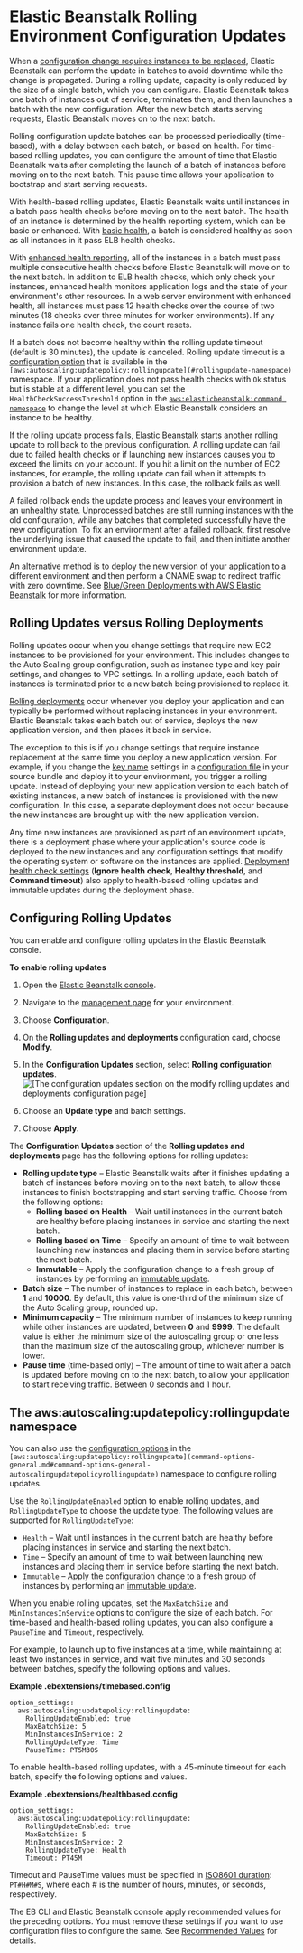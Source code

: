 # Elastic Beanstalk Rolling Environment Configuration Updates<a name="using-features.rollingupdates"></a>

When a [configuration change requires instances to be replaced](environments-updating.md), Elastic Beanstalk can perform the update in batches to avoid downtime while the change is propagated\. During a rolling update, capacity is only reduced by the size of a single batch, which you can configure\. Elastic Beanstalk takes one batch of instances out of service, terminates them, and then launches a batch with the new configuration\. After the new batch starts serving requests, Elastic Beanstalk moves on to the next batch\.

Rolling configuration update batches can be processed periodically \(time\-based\), with a delay between each batch, or based on health\. For time\-based rolling updates, you can configure the amount of time that Elastic Beanstalk waits after completing the launch of a batch of instances before moving on to the next batch\. This pause time allows your application to bootstrap and start serving requests\.

With health\-based rolling updates, Elastic Beanstalk waits until instances in a batch pass health checks before moving on to the next batch\. The health of an instance is determined by the health reporting system, which can be basic or enhanced\. With [basic health](using-features.healthstatus.md), a batch is considered healthy as soon as all instances in it pass ELB health checks\.

With [enhanced health reporting](health-enhanced.md), all of the instances in a batch must pass multiple consecutive health checks before Elastic Beanstalk will move on to the next batch\. In addition to ELB health checks, which only check your instances, enhanced health monitors application logs and the state of your environment's other resources\. In a web server environment with enhanced health, all instances must pass 12 health checks over the course of two minutes \(18 checks over three minutes for worker environments\)\. If any instance fails one health check, the count resets\.

If a batch does not become healthy within the rolling update timeout \(default is 30 minutes\), the update is canceled\. Rolling update timeout is a [configuration option](command-options.md) that is available in the `[aws:autoscaling:updatepolicy:rollingupdate](#rollingupdate-namespace)` namespace\. If your application does not pass health checks with `Ok` status but is stable at a different level, you can set the `HealthCheckSuccessThreshold` option in the [`aws:elasticbeanstalk:command namespace`](command-options-general.md#command-options-general-elasticbeanstalkcommand) to change the level at which Elastic Beanstalk considers an instance to be healthy\.

If the rolling update process fails, Elastic Beanstalk starts another rolling update to roll back to the previous configuration\. A rolling update can fail due to failed health checks or if launching new instances causes you to exceed the limits on your account\. If you hit a limit on the number of EC2 instances, for example, the rolling update can fail when it attempts to provision a batch of new instances\. In this case, the rollback fails as well\.

A failed rollback ends the update process and leaves your environment in an unhealthy state\. Unprocessed batches are still running instances with the old configuration, while any batches that completed successfully have the new configuration\. To fix an environment after a failed rollback, first resolve the underlying issue that caused the update to fail, and then initiate another environment update\.

An alternative method is to deploy the new version of your application to a different environment and then perform a CNAME swap to redirect traffic with zero downtime\. See [Blue/Green Deployments with AWS Elastic Beanstalk](using-features.CNAMESwap.md) for more information\.

## Rolling Updates versus Rolling Deployments<a name="environments-cfg-rollingupdates-deployments"></a>

Rolling updates occur when you change settings that require new EC2 instances to be provisioned for your environment\. This includes changes to the Auto Scaling group configuration, such as instance type and key pair settings, and changes to VPC settings\. In a rolling update, each batch of instances is terminated prior to a new batch being provisioned to replace it\.

[Rolling deployments](using-features.rolling-version-deploy.md) occur whenever you deploy your application and can typically be performed without replacing instances in your environment\. Elastic Beanstalk takes each batch out of service, deploys the new application version, and then places it back in service\.

The exception to this is if you change settings that require instance replacement at the same time you deploy a new application version\. For example, if you change the [key name](command-options-general.md#command-options-general-autoscalinglaunchconfiguration) settings in a [configuration file](ebextensions.md) in your source bundle and deploy it to your environment, you trigger a rolling update\. Instead of deploying your new application version to each batch of existing instances, a new batch of instances is provisioned with the new configuration\. In this case, a separate deployment does not occur because the new instances are brought up with the new application version\.

Any time new instances are provisioned as part of an environment update, there is a deployment phase where your application's source code is deployed to the new instances and any configuration settings that modify the operating system or software on the instances are applied\. [Deployment health check settings](using-features.rolling-version-deploy.md#environments-cfg-rollingdeployments-console) \(**Ignore health check**, **Healthy threshold**, and **Command timeout**\) also apply to health\-based rolling updates and immutable updates during the deployment phase\.

## Configuring Rolling Updates<a name="rollingupdates-configure"></a>

You can enable and configure rolling updates in the Elastic Beanstalk console\.

**To enable rolling updates**

1. Open the [Elastic Beanstalk console](https://console.aws.amazon.com/elasticbeanstalk)\.

1. Navigate to the [management page](environments-console.md) for your environment\.

1. Choose **Configuration**\.

1. On the **Rolling updates and deployments** configuration card, choose **Modify**\.

1. In the **Configuration Updates** section, select **Rolling configuration updates**\.  
![\[The configuration updates section on the modify rolling updates and deployments configuration page\]](http://docs.aws.amazon.com/elasticbeanstalk/latest/dg/images/aeb-config-rolling-updates-health.png)

1. Choose an **Update type** and batch settings\.

1. Choose **Apply**\.

The **Configuration Updates** section of the **Rolling updates and deployments** page has the following options for rolling updates:
+ **Rolling update type** – Elastic Beanstalk waits after it finishes updating a batch of instances before moving on to the next batch, to allow those instances to finish bootstrapping and start serving traffic\. Choose from the following options:
  + **Rolling based on Health** – Wait until instances in the current batch are healthy before placing instances in service and starting the next batch\.
  + **Rolling based on Time** – Specify an amount of time to wait between launching new instances and placing them in service before starting the next batch\.
  + **Immutable** – Apply the configuration change to a fresh group of instances by performing an [immutable update](environmentmgmt-updates-immutable.md)\.
+ **Batch size** – The number of instances to replace in each batch, between **1** and **10000**\. By default, this value is one\-third of the minimum size of the Auto Scaling group, rounded up\.
+ **Minimum capacity** – The minimum number of instances to keep running while other instances are updated, between **0** and **9999**\. The default value is either the minimum size of the autoscaling group or one less than the maximum size of the autoscaling group, whichever number is lower\.
+ **Pause time** \(time\-based only\) – The amount of time to wait after a batch is updated before moving on to the next batch, to allow your application to start receiving traffic\. Between 0 seconds and 1 hour\.

## The aws:autoscaling:updatepolicy:rollingupdate namespace<a name="rollingupdate-namespace"></a>

You can also use the [configuration options](command-options.md) in the `[aws:autoscaling:updatepolicy:rollingupdate](command-options-general.md#command-options-general-autoscalingupdatepolicyrollingupdate)` namespace to configure rolling updates\. 

Use the `RollingUpdateEnabled` option to enable rolling updates, and `RollingUpdateType` to choose the update type\. The following values are supported for `RollingUpdateType`:
+ `Health` – Wait until instances in the current batch are healthy before placing instances in service and starting the next batch\.
+ `Time` – Specify an amount of time to wait between launching new instances and placing them in service before starting the next batch\.
+ `Immutable` – Apply the configuration change to a fresh group of instances by performing an [immutable update](environmentmgmt-updates-immutable.md)\.

When you enable rolling updates, set the `MaxBatchSize` and `MinInstancesInService` options to configure the size of each batch\. For time\-based and health\-based rolling updates, you can also configure a `PauseTime` and `Timeout`, respectively\.

For example, to launch up to five instances at a time, while maintaining at least two instances in service, and wait five minutes and 30 seconds between batches, specify the following options and values\.

**Example \.ebextensions/timebased\.config**  

```
option_settings:
  aws:autoscaling:updatepolicy:rollingupdate:
    RollingUpdateEnabled: true
    MaxBatchSize: 5
    MinInstancesInService: 2
    RollingUpdateType: Time
    PauseTime: PT5M30S
```

To enable health\-based rolling updates, with a 45\-minute timeout for each batch, specify the following options and values\.

**Example \.ebextensions/healthbased\.config**  

```
option_settings:
  aws:autoscaling:updatepolicy:rollingupdate:
    RollingUpdateEnabled: true
    MaxBatchSize: 5
    MinInstancesInService: 2
    RollingUpdateType: Health
    Timeout: PT45M
```

Timeout and PauseTime values must be specified in [ISO8601 duration](http://en.wikipedia.org/wiki/ISO_8601#Durations): `PT#H#M#S`, where each \# is the number of hours, minutes, or seconds, respectively\.

The EB CLI and Elastic Beanstalk console apply recommended values for the preceding options\. You must remove these settings if you want to use configuration files to configure the same\. See [Recommended Values](command-options.md#configuration-options-recommendedvalues) for details\.